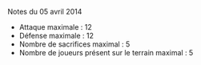 Notes du 05 avril 2014
- Attaque maximale : 12
- Défense maximale : 12
- Nombre de sacrifices maximal : 5
- Nombre de joueurs présent sur le terrain maximal : 5
